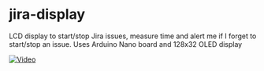 # jira-display
LCD display to start/stop Jira issues, measure time and alert me if I forget to start/stop an issue. Uses Arduino Nano board and 128x32 OLED display


[![Video](https://i.ytimg.com/vi/UYbQGstgCt0/maxresdefault.jpg)](https://www.youtube.com/watch?v=UYbQGstgCt0)
